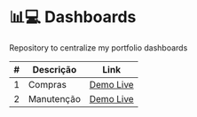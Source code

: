 # 📊💻 Dashboards
Repository to centralize my portfolio dashboards

| # | Descrição | Link |
| - | ----------- | ----------- |
| 1 | Compras |[Demo Live](https://app.powerbi.com/view?r=eyJrIjoiM2YyY2Y0YjEtZjZhYi00ZWFmLWE0NGItNjVlMmYzZTBhNjM1IiwidCI6IjA4YjM2ZjVmLTI4NTMtNDljNC04YTkzLTE0NDZiZWRkYzQ5ZSJ9) |
| 2 | Manutenção |[Demo Live](https://app.powerbi.com/view?r=eyJrIjoiNDJjYzk3Y2EtOWQ0NS00YmJmLWE0MzMtYTY3MGU3NjcwMDZkIiwidCI6IjA4YjM2ZjVmLTI4NTMtNDljNC04YTkzLTE0NDZiZWRkYzQ5ZSJ9) |
